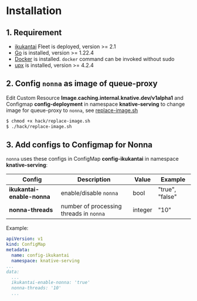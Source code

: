 # Installation

## 1. Requirement

+ [ikukantai](https://github.com/bonavadeur/ikukantai?tab=readme-ov-file#3-installation) Fleet is deployed, version >= 2.1
+ [Go](https://go.dev/doc/install) is installed, version >= 1.22.4
+ [Docker]() is installed. `docker` command can be invoked without sudo
+ [upx](https://upx.github.io/) is installed, version >= 4.2.4

## 2. Config `nonna` as image of queue-proxy

Edit Custom Resource **Image**.**caching.internal.knative.dev/v1alpha1** and Configmap **config-deployment** in namespace **knative-serving** to change image for queue-proxy to `nonna`, see [replace-image.sh](hack/replace-image.sh)

```bash
$ chmod +x hack/replace-image.sh
$ ./hack/replace-image.sh
```

## 3. Add configs to Configmap for Nonna

`nonna` uses these configs in ConfigMap **config-ikukantai** in namespace **knative-serving**:

| Config | Description | Value | Example |
|-|-|-|-|
| **ikukantai-enable-nonna** | enable/disable `nonna` | bool | "true", "false" |
| **nonna-threads** | number of processing threads in `nonna` | integer | "10" |

Example:

```yaml
apiVersion: v1
kind: ConfigMap
metadata:
  name: config-ikukantai
  namespace: knative-serving
...
data:
  ...
  ikukantai-enable-nonna: 'true'
  nonna-threads: '10'
  ...
```
